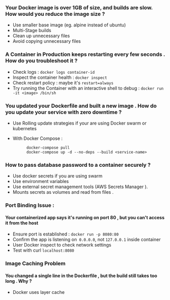 

### Your Docker image is over 1GB of size, and builds are slow. How would you reduce the image size ?

* Use smaller base image (eg. alpine instead of ubuntu)
* Multi-Stage builds
* Clean up unnecessary files 
* Avoid copying unnecessary files 



### A Container in Production keeps restarting every few seconds . How do you troubleshoot it ?


* Check logs : `docker logs container-id`
* Inspect the container health : `docker inspect`
* Check restart policy : maybe it's `restart=always`
* Try running the Container with an interactive shell to debug : 
		`docker run -it <image> /bin/sh`


### You updated your Dockerfile and built a new image . How do you update your service with zero downtime ?

* Use Rolling update strategies if your are using Docker swarm or kubernetes 
* With Docker Compose : 
			
			docker-compose pull
			docker-compose up -d --no-deps --build <service-name>



### How to pass database password to a container securely ?

* Use docker secrets if you are using swarm 
* Use environment variables 
* Use external secret management tools (AWS Secrets Manager ). 
* Mounts secrets as volumes and read from files . 


### Port Binding Issue : 

#### Your containerized app says it's running on port 80 , but you can't access it from the host 

- Ensure port is established : `docker run -p 8080:80`
- Confirm the app is listening on` 0.0.0.0`, not `127.0.0.1` inside container 
- User Docker inspect to check network settings 
- Test with curl `localhost:8080`


### Image Caching Problem 

#### You changed a single line in the Dockerfile , but the build still takes too long . Why ?

* Docker uses layer cache
